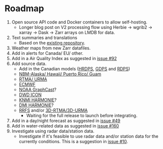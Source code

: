 # Roadmap
1. Open source API code and Docker containers to allow self-hosting.
	* Longer blog post on V2 processing flow using Herbie -> wgrib2 -> xarray -> Dask -> Zarr arrays on LMDB for data.  
2. Text summaries and translations
	* Based on the [existing repository](https://github.com/alexander0042/translations).
3. Weather maps from new Zarr datafiles.
4. Add in alerts for Canada/ EU/ other.
5. Add in a Air Quality Index as suggested in [issue #92](https://github.com/Pirate-Weather/pirateweather/issues/92)
6. Add source data.
	* Add in the Canadian models ([HRDPS](https://herbie.readthedocs.io/en/stable/gallery/eccc_models/hrdps.html), [GDPS](https://herbie.readthedocs.io/en/stable/gallery/eccc_models/gdps.html) and [RDPS](https://herbie.readthedocs.io/en/stable/gallery/eccc_models/rdps.html))
	* [NBM-Alaska/ Hawaii/ Puerto Rico/ Guam](https://herbie.readthedocs.io/en/stable/gallery/noaa_models/nbm.html)
	* [RTMA/ URMA](https://herbie.readthedocs.io/en/stable/gallery/noaa_models/rtma-urma.html)
	* [ECMWF](https://herbie.readthedocs.io/en/stable/gallery/ecmwf_models/ecmwf.html)
	* [NOAA GraphCast](https://herbie.readthedocs.io/en/stable/gallery/noaa_models/gfs.html#GFS-GraphCast)?
	* [DWD ICON](https://www.dwd.de/EN/ourservices/nwp_forecast_data/nwp_forecast_data.html)
	* [KNMI HARMONIE](https://dataplatform.knmi.nl/group/weather-forecast?q=UWC&sort=metadata_modified+desc)?
	* [DMI HARMONIE](https://opendatadocs.dmi.govcloud.dk/Data/Forecast_Data_Weather_Model_HARMONIE_DINI_IG)?
	* [RRFS](https://herbie.readthedocs.io/en/stable/gallery/noaa_models/rrfs.html) and/or [3D-RTMA/3D-URMA](https://vlab.noaa.gov/web/ufs-r2o/srw-cam)
		* Waiting for the full release to launch before integrating.
7. Add in a day/night forecast as suggested in [issue #49](https://github.com/Pirate-Weather/pirateweather/issues/49)
8. Add in water-related data as suggested in [issue #160](https://github.com/Pirate-Weather/pirateweather/issues/160)
9. Investigate using radar data/station data.
	*  Investigate if it's feasible to use radar data and/or station data for the currently conditions. This is a suggestion in [issue #10](https://github.com/alexander0042/pirateweather/issues/10).
